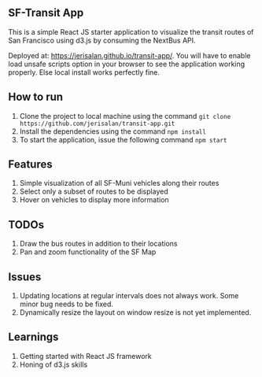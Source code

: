 ## SF-Transit App
This is a simple React JS starter application to visualize the transit routes of San Francisco using d3.js by consuming the NextBus API. 

Deployed at: https://jerisalan.github.io/transit-app/. You will have to enable load unsafe scripts option in your browser to see the application working properly. Else local install works perfectly fine. 

## How to run
1. Clone the project to local machine using the command `git clone https://github.com/jerisalan/transit-app.git`
2. Install the dependencies using the command `npm install`
3. To start the application, issue the following command `npm start`

## Features
1. Simple visualization of all SF-Muni vehicles along their routes
2. Select only a subset of routes to be displayed
3. Hover on vehicles to display more information

## TODOs
1. Draw the bus routes in addition to their locations
2. Pan and zoom functionality of the SF Map

## Issues
1. Updating locations at regular intervals does not always work. Some minor bug needs to be fixed.
2. Dynamically resize the layout on window resize is not yet implemented.

## Learnings
1. Getting started with React JS framework
2. Honing of d3.js skills
